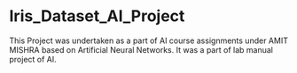 # Iris_Dataset_AI_Project
This Project was undertaken as a part of AI course assignments under AMIT MISHRA based on Artificial Neural Networks.
It was a part of lab manual project of AI.
